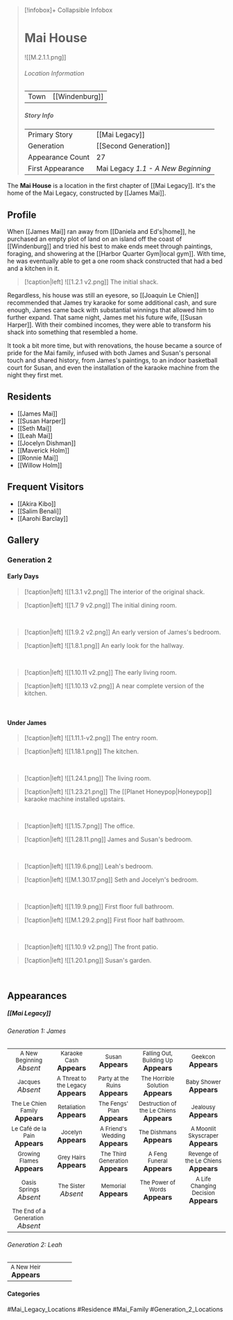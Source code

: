> [!infobox]+ Collapsible Infobox
> # Mai House
> ![[M.2.1.1.png]] 
> ###### Location Information
> |  |  | 
> | ---- | ---- | 
> | Town | [[Windenburg]] | 
> 
> ##### Story Info
> |  |  | 
> | ---- | ---- | 
> | Primary Story | [[Mai Legacy]] | 
> | Generation | [[Second Generation]]|
> | Appearance Count | 27 | 
> | First Appearance | Mai Legacy *1.1 - A New Beginning*

The **Mai House** is a location in the first chapter of [[Mai Legacy]]. It's the home of the Mai Legacy, constructed by [[James Mai]].

## Profile
When [[James Mai]] ran away from [[Daniela and Ed's|home]], he purchased an empty plot of land on an island off the coast of [[Windenburg]] and tried his best to make ends meet through paintings, foraging, and showering at the [[Harbor Quarter Gym|local gym]]. With time, he was eventually able to get a one room shack constructed that had a bed and a kitchen in it.

> [!caption|left]
> ![[1.2.1 v2.png]] 
> The initial shack.

Regardless, his house was still an eyesore, so [[Joaquin Le Chien]] recommended that James try karaoke for some additional cash, and sure enough, James came back with substantial winnings that allowed him to further expand. That same night, James met his future wife, [[Susan Harper]]. With their combined incomes, they were able to transform his shack into something that resembled a home.

It took a bit more time, but with renovations, the house became a source of pride for the Mai family, infused with both James and Susan's personal touch and shared history, from James's paintings, to an indoor basketball court for Susan, and even the installation of the karaoke machine from the night they first met.

## Residents
- [[James Mai]]
- [[Susan Harper]]
- [[Seth Mai]]
- [[Leah Mai]]
- [[Jocelyn Dishman]]
- [[Maverick Holm]]
- [[Ronnie Mai]]
- [[Willow Holm]]

## Frequent Visitors
- [[Akira Kibo]]
- [[Salim Benali]]
- [[Aarohi Barclay]]

## Gallery
### Generation 2
#### Early Days
> [!caption|left]
> ![[1.3.1 v2.png]] 
> The interior of the original shack.

> [!caption|left]
> ![[1.7 9 v2.png]] 
> The initial dining room.

<br style="clear:both; margin: 0; padding: 0" />

> [!caption|left]
> ![[1.9.2 v2.png]] 
> An early version of James's bedroom.

> [!caption|left]
> ![[1.8.1.png]] 
> An early look for the hallway.

<br style="clear:both; margin: 0; padding: 0" />

> [!caption|left]
> ![[1.10.11 v2.png]] 
> The early living room.

> [!caption|left]
> ![[1.10.13 v2.png]] 
> A near complete version of the kitchen.

<br style="clear:both; margin: 0; padding: 0" />

#### Under James

> [!caption|left]
> ![[1.11.1-v2.png]] 
> The entry room.

> [!caption|left]
> ![[1.18.1.png]] 
> The kitchen.

<br style="clear:both; margin: 0; padding: 0" />

> [!caption|left]
> ![[1.24.1.png]] 
> The living room.

> [!caption|left]
> ![[1.23.21.png]] 
> The [[Planet Honeypop|Honeypop]] karaoke machine installed upstairs.

<br style="clear:both; margin: 0; padding: 0" />

> [!caption|left]
> ![[1.15.7.png]] 
> The office.

> [!caption|left]
> ![[1.28.11.png]] 
> James and Susan's bedroom.

<br style="clear:both; margin: 0; padding: 0" />

> [!caption|left]
> ![[1.19.6.png]] 
> Leah's bedroom.

> [!caption|left]
> ![[M.1.30.17.png]] 
> Seth and Jocelyn's bedroom.

<br style="clear:both; margin: 0; padding: 0" />

> [!caption|left]
> ![[1.19.9.png]] 
> First floor full bathroom.

> [!caption|left]
> ![[M.1.29.2.png]] 
> First floor half bathroom.

<br style="clear:both; margin: 0; padding: 0" />

> [!caption|left]
> ![[1.10.9 v2.png]] 
> The front patio.

> [!caption|left]
> ![[1.20.1.png]] 
> Susan's garden.

<br style="clear:both; margin: 0; padding: 0" />

## Appearances
##### [[Mai Legacy]]
###### Generation 1: James
|                                                                       |     |     |     |     |
| --------------------------------------------------------------------- | --- | --- | --- | --- |
| <center><font size=2>A New Beginning<br><font size=3>*Absent*  | <center><font size=2>Karaoke Cash<br><font size=3>**Appears**| <center><font size=2>Susan<br><font size=3>**Appears** | <center><font size=2>Falling Out, Building Up<br><font size=3>**Appears** |<center><font size=2>Geekcon<br><font size=3>**Appears** |
| <center><font size=2>Jacques<br><font size=3>*Absent*  | <center><font size=2>A Threat to the Legacy<br><font size=3>**Appears**| <center><font size=2>Party at the Ruins<br><font size=3>**Appears**| <center><font size=2>The Horrible Solution<br><font size=3>**Appears**| <center><font size=2>Baby Shower<br><font size=3>**Appears**|
| <center><font size=2>The Le Chien Family<br><font size=3>**Appears**  | <center><font size=2>Retaliation<br><font size=3>**Appears**| <center><font size=2>The Fengs' Plan<br><font size=3>**Appears** | <center><font size=2>Destruction of the Le Chiens<br><font size=3>**Appears**| <center><font size=2>Jealousy<br><font size=3>**Appears** |
| <center><font size=2>Le Café de la Pain<br><font size=3>**Appears**  | <center><font size=2>Jocelyn<br><font size=3>**Appears** | <center><font size=2>A Friend's Wedding<br><font size=3>**Appears**| <center><font size=2>The Dishmans<br><font size=3>**Appears** | <center><font size=2>A Moonlit Skyscraper<br><font size=3>**Appears** |
| <center><font size=2>Growing Flames<br><font size=3>**Appears** | <center><font size=2>Grey Hairs<br><font size=3>**Appears**  | <center><font size=2>The Third Generation<br><font size=3>**Appears** | <center><font size=2>A Feng Funeral<br><font size=3>**Appears** | <center><font size=2>Revenge of the Le Chiens<br><font size=3>**Appears**|
| <center><font size=2>Oasis Springs<br><font size=3>*Absent*  | <center><font size=2>The Sister<br><font size=3>*Absent*| <center><font size=2>Memorial<br><font size=3>**Appears**| <center><font size=2>The Power of Words<br><font size=3>**Appears**| <center><font size=2>A Life Changing Decision<br><font size=3>**Appears** |
| <center><font size=2>The End of a Generation<br><font size=3>*Absent*  |

###### Generation 2: Leah
|                                                                       |     |     |     |     |
| --------------------------------------------------------------------- | --- | --- | --- | --- |
| <center><font size=2>A New Heir<br><font size=3>**Appears** |     |     |     |     |

#### Categories
#Mai_Legacy_Locations #Residence #Mai_Family #Generation_2_Locations 